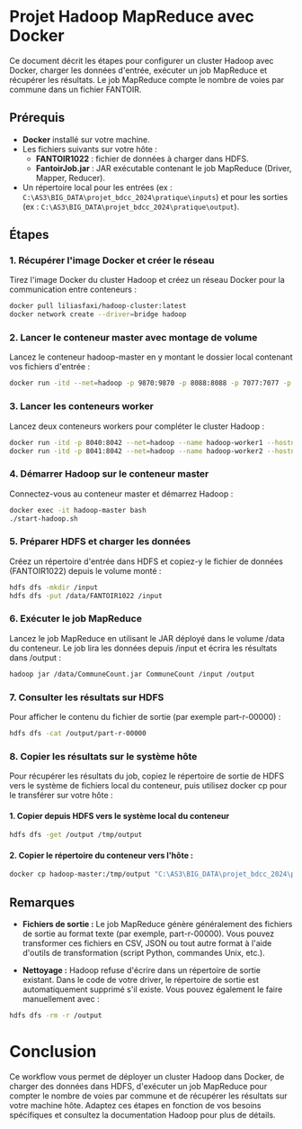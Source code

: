 # Projet Hadoop MapReduce avec Docker

Ce document décrit les étapes pour configurer un cluster Hadoop avec Docker, charger les données d'entrée, exécuter un job MapReduce et récupérer les résultats. Le job MapReduce compte le nombre de voies par commune dans un fichier FANTOIR.

## Prérequis

- **Docker** installé sur votre machine.
- Les fichiers suivants sur votre hôte :
  - **FANTOIR1022** : fichier de données à charger dans HDFS.
  - **FantoirJob.jar** : JAR exécutable contenant le job MapReduce (Driver, Mapper, Reducer).
- Un répertoire local pour les entrées (ex : `C:\AS3\BIG_DATA\projet_bdcc_2024\pratique\inputs`) et pour les sorties (ex : `C:\AS3\BIG_DATA\projet_bdcc_2024\pratique\output`).

## Étapes

### 1. Récupérer l'image Docker et créer le réseau

Tirez l'image Docker du cluster Hadoop et créez un réseau Docker pour la communication entre conteneurs :

```bash
docker pull liliasfaxi/hadoop-cluster:latest
docker network create --driver=bridge hadoop
```

### 2. Lancer le conteneur master avec montage de volume

Lancez le conteneur hadoop-master en y montant le dossier local contenant vos fichiers d'entrée :

```bash
docker run -itd --net=hadoop -p 9870:9870 -p 8088:8088 -p 7077:7077 -p 16010:16010 --name hadoop-master --hostname hadoop-master -v C:\AS3\BIG_DATA\projet_bdcc_2024\pratique\inputs:/data liliasfaxi/hadoop-cluster:latest
```

### 3. Lancer les conteneurs worker
Lancez deux conteneurs workers pour compléter le cluster Hadoop :

```bash
docker run -itd -p 8040:8042 --net=hadoop --name hadoop-worker1 --hostname hadoop-worker1 liliasfaxi/hadoop-cluster:latest
docker run -itd -p 8041:8042 --net=hadoop --name hadoop-worker2 --hostname hadoop-worker2 liliasfaxi/hadoop-cluster:latest
```

### 4. Démarrer Hadoop sur le conteneur master

Connectez-vous au conteneur master et démarrez Hadoop :

```bash
docker exec -it hadoop-master bash
./start-hadoop.sh
```

### 5. Préparer HDFS et charger les données

Créez un répertoire d'entrée dans HDFS et copiez-y le fichier de données (FANTOIR1022) depuis le volume monté :

```bash
hdfs dfs -mkdir /input
hdfs dfs -put /data/FANTOIR1022 /input
```

### 6. Exécuter le job MapReduce

Lancez le job MapReduce en utilisant le JAR déployé dans le volume /data du conteneur. Le job lira les données depuis /input et écrira les résultats dans /output :

```bash
hadoop jar /data/CommuneCount.jar CommuneCount /input /output
```

### 7. Consulter les résultats sur HDFS
Pour afficher le contenu du fichier de sortie (par exemple part-r-00000) :

```bash
hdfs dfs -cat /output/part-r-00000
```

### 8. Copier les résultats sur le système hôte

Pour récupérer les résultats du job, copiez le répertoire de sortie de HDFS vers le système de fichiers local du conteneur, puis utilisez docker cp pour le transférer sur votre hôte :

#### 1. Copier depuis HDFS vers le système local du conteneur

```bash
hdfs dfs -get /output /tmp/output
```

#### 2. Copier le répertoire du conteneur vers l'hôte :

```bash
docker cp hadoop-master:/tmp/output "C:\AS3\BIG_DATA\projet_bdcc_2024\pratique\output"
```

## Remarques

- **Fichiers de sortie :**
Le job MapReduce génère généralement des fichiers de sortie au format texte (par exemple, part-r-00000). Vous pouvez transformer ces fichiers en CSV, JSON ou tout autre format à l'aide d'outils de transformation (script Python, commandes Unix, etc.).

- **Nettoyage :**
Hadoop refuse d'écrire dans un répertoire de sortie existant. Dans le code de votre driver, le répertoire de sortie est automatiquement supprimé s'il existe. Vous pouvez également le faire manuellement avec :

```bash
hdfs dfs -rm -r /output
```

# **Conclusion**

Ce workflow vous permet de déployer un cluster Hadoop dans Docker, de charger des données dans HDFS, d'exécuter un job MapReduce pour compter le nombre de voies par commune et de récupérer les résultats sur votre machine hôte. Adaptez ces étapes en fonction de vos besoins spécifiques et consultez la documentation Hadoop pour plus de détails.




